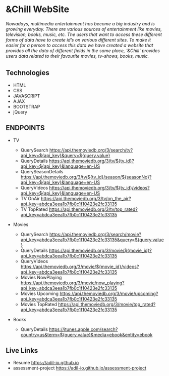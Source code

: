 # &Chill WebSite
###### Nowadays, multimedia entertainment has become a big industry and is growing everyday. There are various sources of entertainment like movies, television, books, music, etc. The users that want to access these different forms of data have to create id’s on various different sites. To make it easier for a person to access this data we have created a website that provides all the data of different fields in the same place, ‘&Chill’ provides users data related to their favourite movies, tv-shows, books, music. 

## Technologies
* HTML
* CSS
* JAVASCRIPT
* AJAX
* BOOTSTRAP
* jQuery

## ENDPOINTS
* TV 
     * QuerySearch https://api.themoviedb.org/3/search/tv?api_key=${api_key}&query=${query.value}
     * QueryDetails https://api.themoviedb.org/3/tv/${tv_id}?api_key=${api_key}&language=en-US
     * QuerySeasonDetails https://api.themoviedb.org/3/tv/${tv_id}/season/${seasonNo}?api_key=${api_key}&language=en-US
     * QueryVideos https://api.themoviedb.org/3/tv/${tv_id}/videos?api_key=${api_key}&language=en-US
     * TV OnAir https://api.themoviedb.org/3/tv/on_the_air?api_key=abdca3eea1b7fb0c1f10423e2fc33135
     * TV TopRated https://api.themoviedb.org/3/tv/top_rated?api_key=abdca3eea1b7fb0c1f10423e2fc33135

* Movies 
     * QuerySearch https://api.themoviedb.org/3/search/movie?api_key=abdca3eea1b7fb0c1f10423e2fc33135&query=${query.value}
     * QueryDetails https://api.themoviedb.org/3/movie/${movie_id}?api_key=abdca3eea1b7fb0c1f10423e2fc33135
     * QueryVideos https://api.themoviedb.org/3/movie/${movie_id}/videos?api_key=abdca3eea1b7fb0c1f10423e2fc33135
     * Movies NowPlaying https://api.themoviedb.org/3/movie/now_playing?api_key=abdca3eea1b7fb0c1f10423e2fc33135
     * Movies Upcoming https://api.themoviedb.org/3/movie/upcoming?api_key=abdca3eea1b7fb0c1f10423e2fc33135
     * Movies TopRated https://api.themoviedb.org/3/movie/top_rated?api_key=abdca3eea1b7fb0c1f10423e2fc33135
         
* Books 
     * QueryDetails https://itunes.apple.com/search?country=us&term=${query.value}&media=ebook&entity=ebook         

## Live Links
* Resume https://adil-io.github.io
* assessment-project https://adil-io.github.io/assessment-project


 
 

